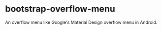 # bootstrap-overflow-menu
An overflow menu like Google's Material Design overflow menu in Android. 
